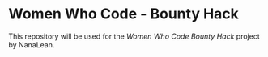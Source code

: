 # Women Who Code - Bounty Hack

This repository will be used for the *Women Who Code Bounty Hack* project by NanaLean.
